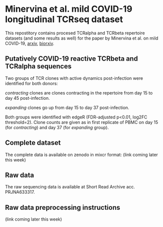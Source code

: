 # Minervina et al. mild COVID-19 longitudinal TCRseq dataset
This repostitory contains procesed TCRalpha and TCRbeta repertoire datasets (and some results as well) for the paper by Minervina et al. on mild COVID-19,  [arxiv](https://arxiv.org/abs/2005.08290), [biorxiv](https://www.biorxiv.org/content/10.1101/2020.05.18.100545v1).

## Putatively COVID-19 reactive TCRbeta and TCRalpha sequences
Two groups of TCR clones with active dynamics post-infection were identified for both donors: 

_contracting_ clones are clones contracting in the repertoire from day 15 to day 45 post-infection. 

_expanding_ clones go up from day 15 to day 37 post-infection. 

Both groups were identified with edgeR (FDR-adjusted p<0.01, log2FC threshold=2). Clone counts are given as in first replicate of PBMC on day 15 (for _contracting_) and day 37 (for _expanding_ group).

## Complete dataset
The complete data is available on zenodo in mixcr format: (link coming later this week)

## Raw data
The raw sequencing data is available at Short Read Archive acc. PRJNA633317.

## Raw data preprocessing instructions
(link coming later this week)
